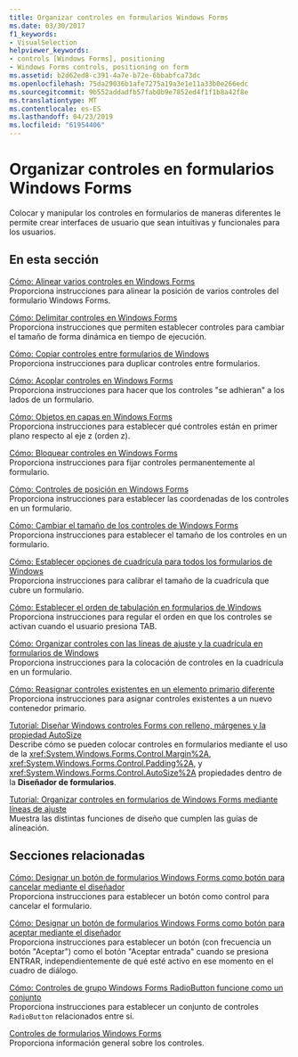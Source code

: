 ```yaml
---
title: Organizar controles en formularios Windows Forms
ms.date: 03/30/2017
f1_keywords:
- VisualSelection
helpviewer_keywords:
- controls [Windows Forms], positioning
- Windows Forms controls, positioning on form
ms.assetid: b2d62ed8-c391-4a7e-b72e-6bbabfca73dc
ms.openlocfilehash: 75da29036b1afe7275a19a3e1e11a33b0e266edc
ms.sourcegitcommit: 9b552addadfb57fab0b9e7852ed4f1f1b8a42f8e
ms.translationtype: MT
ms.contentlocale: es-ES
ms.lasthandoff: 04/23/2019
ms.locfileid: "61954406"
---
```

# <a name="arranging-controls-on-windows-forms"></a>Organizar controles en formularios Windows Forms
Colocar y manipular los controles en formularios de maneras diferentes le permite crear interfaces de usuario que sean intuitivas y funcionales para los usuarios.  
  
## <a name="in-this-section"></a>En esta sección  
 [Cómo: Alinear varios controles en Windows Forms](how-to-align-multiple-controls-on-windows-forms.md)  
 Proporciona instrucciones para alinear la posición de varios controles del formulario Windows Forms.  
  
 [Cómo: Delimitar controles en Windows Forms](how-to-anchor-controls-on-windows-forms.md)  
 Proporciona instrucciones que permiten establecer controles para cambiar el tamaño de forma dinámica en tiempo de ejecución.  
  
 [Cómo: Copiar controles entre formularios de Windows](how-to-copy-controls-between-windows-forms.md)  
 Proporciona instrucciones para duplicar controles entre formularios.  
  
 [Cómo: Acoplar controles en Windows Forms](how-to-dock-controls-on-windows-forms.md)  
 Proporciona instrucciones para hacer que los controles "se adhieran" a los lados de un formulario.  
  
 [Cómo: Objetos en capas en Windows Forms](how-to-layer-objects-on-windows-forms.md)  
 Proporciona instrucciones para establecer qué controles están en primer plano respecto al eje z (orden z).  
  
 [Cómo: Bloquear controles en Windows Forms](how-to-lock-controls-to-windows-forms.md)  
 Proporciona instrucciones para fijar controles permanentemente al formulario.  
  
 [Cómo: Controles de posición en Windows Forms](how-to-position-controls-on-windows-forms.md)  
 Proporciona instrucciones para establecer las coordenadas de los controles en un formulario.  
  
 [Cómo: Cambiar el tamaño de los controles de Windows Forms](how-to-resize-controls-on-windows-forms.md)  
 Proporciona instrucciones para establecer el tamaño de los controles en un formulario.  
  
 [Cómo: Establecer opciones de cuadrícula para todos los formularios de Windows](how-to-set-grid-options-for-all-windows-forms.md)  
 Proporciona instrucciones para calibrar el tamaño de la cuadrícula que cubre un formulario.  
  
 [Cómo: Establecer el orden de tabulación en formularios de Windows](how-to-set-the-tab-order-on-windows-forms.md)  
 Proporciona instrucciones para regular el orden en que los controles se activan cuando el usuario presiona TAB.  
  
 [Cómo: Organizar controles con las líneas de ajuste y la cuadrícula en formularios de Windows](how-to-arrange-controls-with-snaplines-and-the-grid-in-windows-forms.md)  
 Proporciona instrucciones para la colocación de controles en la cuadrícula en un formulario.  
  
 [Cómo: Reasignar controles existentes en un elemento primario diferente](how-to-reassign-existing-controls-to-a-different-parent.md)  
 Proporciona instrucciones para asignar controles existentes a un nuevo contenedor primario.  
  
 [Tutorial: Diseñar Windows controles Forms con relleno, márgenes y la propiedad AutoSize](windows-forms-controls-padding-autosize.md)  
 Describe cómo se pueden colocar controles en formularios mediante el uso de la <xref:System.Windows.Forms.Control.Margin%2A>, <xref:System.Windows.Forms.Control.Padding%2A>, y <xref:System.Windows.Forms.Control.AutoSize%2A> propiedades dentro de la **Diseñador de formularios**.  
  
 [Tutorial: Organizar controles en formularios de Windows Forms mediante líneas de ajuste](walkthrough-arranging-controls-on-windows-forms-using-snaplines.md)  
 Muestra las distintas funciones de diseño que cumplen las guías de alineación.  
  
## <a name="related-sections"></a>Secciones relacionadas  
 [Cómo: Designar un botón de formularios Windows Forms como botón para cancelar mediante el diseñador](designate-a-wf-button-as-the-cancel-button-using-the-designer.md)  
 Proporciona instrucciones para establecer un botón como control para cancelar el formulario.  
  
 [Cómo: Designar un botón de formularios Windows Forms como botón para aceptar mediante el diseñador](designate-a-wf-button-as-the-accept-button-using-the-designer.md)  
 Proporciona instrucciones para establecer un botón (con frecuencia un botón "Aceptar") como el botón "Aceptar entrada" cuando se presiona ENTRAR, independientemente de qué esté activo en ese momento en el cuadro de diálogo.  
  
 [Cómo: Controles de grupo Windows Forms RadioButton funcione como un conjunto](how-to-group-windows-forms-radiobutton-controls-to-function-as-a-set.md)  
 Proporciona instrucciones para establecer un conjunto de controles `RadioButton` relacionados entre sí.  
  
 [Controles de formularios Windows Forms](index.md)  
 Proporciona información general sobre los controles.
